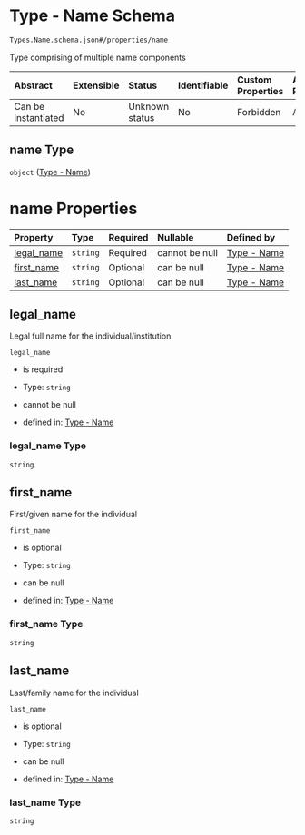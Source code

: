 # Type - Name Schema

```txt
Types.Name.schema.json#/properties/name
```

Type comprising of multiple name components

| Abstract            | Extensible | Status         | Identifiable | Custom Properties | Additional Properties | Access Restrictions | Defined In                                                                                |
| :------------------ | :--------- | :------------- | :----------- | :---------------- | :-------------------- | :------------------ | :---------------------------------------------------------------------------------------- |
| Can be instantiated | No         | Unknown status | No           | Forbidden         | Allowed               | none                | [Stakeholder.schema.json*](../out/objects/Stakeholder.schema.json "open original schema") |

## name Type

`object` ([Type - Name](stakeholder-1-properties-type---name.md))

# name Properties

| Property                  | Type     | Required | Nullable       | Defined by                                                                                   |
| :------------------------ | :------- | :------- | :------------- | :------------------------------------------------------------------------------------------- |
| [legal_name](#legal_name) | `string` | Required | cannot be null | [Type - Name](name-properties-legal_name.md "Types.Name.schema.json#/properties/legal_name") |
| [first_name](#first_name) | `string` | Optional | can be null    | [Type - Name](name-properties-first_name.md "Types.Name.schema.json#/properties/first_name") |
| [last_name](#last_name)   | `string` | Optional | can be null    | [Type - Name](name-properties-last_name.md "Types.Name.schema.json#/properties/last_name")   |

## legal_name

Legal full name for the individual/institution

`legal_name`

*   is required

*   Type: `string`

*   cannot be null

*   defined in: [Type - Name](name-properties-legal_name.md "Types.Name.schema.json#/properties/legal_name")

### legal_name Type

`string`

## first_name

First/given name for the individual

`first_name`

*   is optional

*   Type: `string`

*   can be null

*   defined in: [Type - Name](name-properties-first_name.md "Types.Name.schema.json#/properties/first_name")

### first_name Type

`string`

## last_name

Last/family name for the individual

`last_name`

*   is optional

*   Type: `string`

*   can be null

*   defined in: [Type - Name](name-properties-last_name.md "Types.Name.schema.json#/properties/last_name")

### last_name Type

`string`
